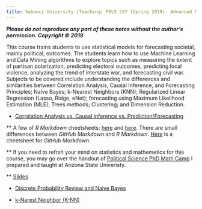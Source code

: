 ```yaml
---
title: Sabanci University (Teaching) POLS 537 (Spring 2019): Advanced Research Methods and Data Analysis in Political Science
---
```


___Please do not reproduce any part of these notes without the author’s permission. Copyright © 2019___

 This course trains students to use statistical models for forecasting societal, mainly political, outcomes.
 The students learn how to use Machine Learning and Data Mining algorithms to explore topics such as measuring
 the extent of partisan polarization, predicting electoral outcomes, predicting local violence, analyzing the trend of interstate war,
 and forecasting civil war. Subjects to be covered include understanding the differences and similarities between Correlation Analysis, Causal Inference, and Forecasting Principles; Naive Bayes; k-Nearest Neighbors (KNN); Regularized Linear Regression (Lasso, Ridge, eNet); forecasting using Maximum Likelihood Estimation (MLE); Trees methods; Clustering; and Dimension Reduction. 
 


* [Correlation Analysis vs.  Causal Inference vs.  Prediction/Forecasting](https://www.dropbox.com/s/l4tsh6swcp14loz/Forecasting_Political_Conflict_Syllabus_Sabanci_2018_01192019.pdf?dl=0)

** A few of *R Markdown* cheetsheets: [here](https://www.rstudio.com/wp-content/uploads/2016/03/rmarkdown-cheatsheet-2.0.pdf) and [here](https://www.ethz.ch/content/dam/ethz/special-interest/math/statistics/sfs/Education/Advanced%20Studies%20in%20Applied%20Statistics/course-material-1719/Datenanalyse/rmarkdown-2.pdf). There are small differences between _GitHub Markdown_ and _R Markdown_. [Here](https://guides.github.com/pdfs/markdown-cheatsheet-online.pdf) is a cheetsheet for _GitHub Markdown_.

** If you need to refrsh your mind on statistics and mathemetics for this course, you may go over the handout of [Political Science PhD Math Camp](https://github.com/babakrezaee/MethodsCourses/blob/master/Political%20Science%20Graduate%20Mathematics%20and%20Statistics%20Boot%20Camp/PoliSciMathCamp_2018.pdf) I prepared and taught at Arizona State Univeristy.

** [Slides](https://www.dropbox.com/s/ap4fy4izyngtna5/Machine_Learning_and_Data_Mining_for_Social_Change_Dec2018_SU.pdf?dl=0)



* [Discrete Probability Review and Naive Bayes](https://Babakrezaee.github.io/SU_POLS537/Naive_Bayes_02022019.html)

* [k-Narest Neighbor (K-NN)](https://Babakrezaee.github.io/SU_POLS537/KNN_03022019.html)

